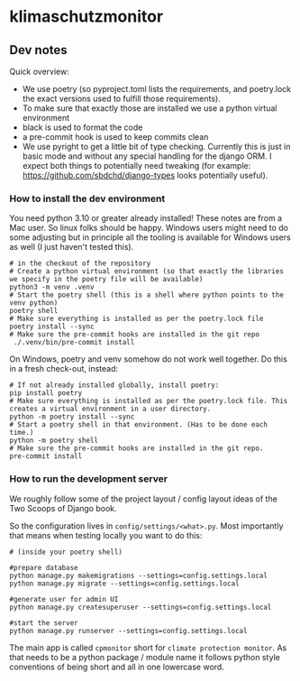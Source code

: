 # klimaschutzmonitor

## Dev notes

Quick overview:

- We use poetry (so pyproject.toml lists the requirements, and poetry.lock the exact versions used to fulfill those requirements).
- To make sure that exactly those are installed we use a python virtual environment
- black is used to format the code
- a pre-commit hook is used to keep commits clean
- We use pyright to get a little bit of type checking. Currently this is just in basic mode and without any special handling for the django ORM. I expect both things to potentially need tweaking (for example: https://github.com/sbdchd/django-types looks potentially useful).

### How to install the dev environment

You need python 3.10 or greater already installed! These notes are from a Mac user. So linux
folks should be happy. Windows users might need to do some adjusting but in principle all the
tooling is available for Windows users as well (I just haven't tested this).

```shell
# in the checkout of the repository
# Create a python virtual environment (so that exactly the libraries we specify in the poetry file will be available)
python3 -m venv .venv
# Start the poetry shell (this is a shell where python points to the venv python)
poetry shell
# Make sure everything is installed as per the poetry.lock file
poetry install --sync
# Make sure the pre-commit hooks are installed in the git repo
 ./.venv/bin/pre-commit install
```

On Windows, poetry and venv somehow do not work well together. Do this in a fresh check-out, instead:

```shell
# If not already installed globally, install poetry:
pip install poetry
# Make sure everything is installed as per the poetry.lock file. This creates a virtual environment in a user directory.
python -m poetry install --sync
# Start a poetry shell in that environment. (Has to be done each time.)
python -m poetry shell
# Make sure the pre-commit hooks are installed in the git repo.
pre-commit install
```

### How to run the development server

We roughly follow some of the project layout / config layout ideas of the Two Scoops of Django book.

So the configuration lives in `config/settings/<what>.py`. Most importantly that means when testing
locally you want to do this:

```shell
# (inside your poetry shell)

#prepare database
python manage.py makemigrations --settings=config.settings.local
python manage.py migrate --settings=config.settings.local

#generate user for admin UI
python manage.py createsuperuser --settings=config.settings.local

#start the server
python manage.py runserver --settings=config.settings.local
```

The main app is called `cpmonitor` short for `climate protection monitor`. As that needs to be a python
package / module name it follows python style conventions of being short and all in one lowercase word.
